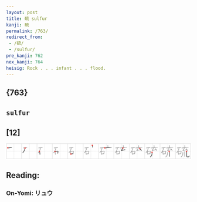 ```yaml
---
layout: post
title: 硫 sulfur
kanji: 硫
permalink: /763/
redirect_from:
 - /硫/
 - /sulfur/
pre_kanji: 762
nex_kanji: 764
heisig: Rock . . . infant . . . flood.
---
```


## {763}

## `sulfur`

## [12]

<div class="stroke"><img src="../images/E7A1AB.png" /></div>

## Reading:

### On-Yomi: リュウ
